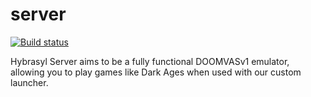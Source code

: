 # server

[![Build status](https://ci.appveyor.com/api/projects/status/qx1g0etqkhlt1qw3/branch/master?svg=true)](https://ci.appveyor.com/project/Hybrasyl/server/branch/master)

Hybrasyl Server aims to be a fully functional DOOMVASv1 emulator, allowing you to play games like Dark Ages when used with our custom launcher.

